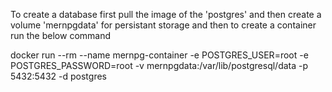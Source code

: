 To create a database first pull the image of the 'postgres' and then create a volume 'mernpgdata' for persistant storage and then to create a container run the below command

docker run --rm --name mernpg-container -e POSTGRES_USER=root -e POSTGRES_PASSWORD=root -v mernpgdata:/var/lib/postgresql/data -p 5432:5432 -d postgres
